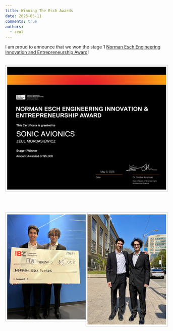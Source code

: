 ```yaml
---
title: Winning The Esch Awards
date: 2025-05-11
comments: true
authors:
  - zeul
---
```


<!-- Add these styles (you can also move them into your site’s main CSS) -->
<style>
.blog-figure {
  margin: 2rem 0;
  text-align: center;
}
.blog-figure img {
  max-width: 100%;
  height: auto;
  border: 1px solid #ccc;
  padding: 5px;
}
.blog-figure figcaption {
  margin-top: 0.5rem;
  font-style: italic;
  color: #555;
}
.gallery-container {
  display: flex;
  flex-wrap: wrap;
  gap: 1%;
  margin: 2rem 0;
}
.gallery-container .blog-figure {
  flex: 1 1 49%;
}
</style>

I am proud to announce that we won the stage 1 [Norman Esch Engineering Innovation and Entrepreneurship Award](https://www.torontomu.ca/ceie/eschawards/)!

<figure class="blog-figure">
  <img src="/blog/2025/may/11/cert.jpg" alt="Norman Esch Stage 1 Certificate">
</figure>

<div class="gallery-container">
  <figure class="blog-figure">
    <img src="/blog/2025/may/11/chque1.jpg" alt="Presentation of Award Cheque">
  </figure>
  <figure class="blog-figure">
    <img src="/blog/2025/may/11/st2.jpg" alt="Stage 2 Presentation Ceremony">
  </figure>
</div>
